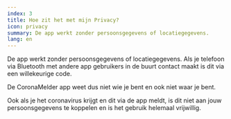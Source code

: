```yaml
---
index: 3
title: Hoe zit het met mijn Privacy?
icon: privacy
summary: De app werkt zonder persoonsgegevens of locatiegegevens.
lang: en
---
```


De app werkt zonder persoonsgegevens of locatiegegevens. Als je telefoon via Bluetooth met andere app gebruikers in de buurt contact maakt is dit via een willekeurige code.

De CoronaMelder app weet dus niet wie je bent en ook niet waar je bent. 

Ook als je het coronavirus krijgt en dit via de app meldt, is dit niet aan jouw persoonsgegevens te koppelen en is het gebruik helemaal vrijwillig.
